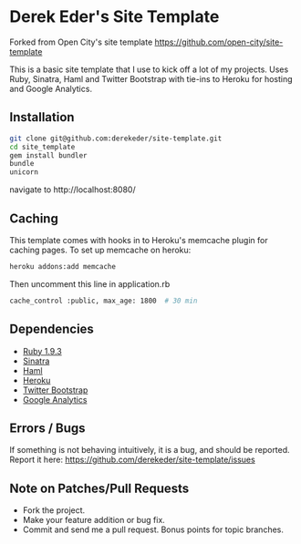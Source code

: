 # Derek Eder's Site Template

Forked from Open City's site template https://github.com/open-city/site-template

This is a basic site template that I use to kick off a lot of my projects. Uses Ruby, Sinatra, Haml and Twitter Bootstrap with tie-ins to Heroku for hosting and Google Analytics.

## Installation

```bash
git clone git@github.com:derekeder/site-template.git
cd site_template
gem install bundler
bundle
unicorn
```
navigate to http://localhost:8080/

## Caching

This template comes with hooks in to Heroku's memcache plugin for caching pages. To set up memcache on heroku:

```bash
heroku addons:add memcache
```

Then uncomment this line in application.rb

```bash
cache_control :public, max_age: 1800  # 30 min
```

## Dependencies

* [Ruby 1.9.3](http://www.ruby-lang.org/en/downloads)
* [Sinatra](http://www.sinatrarb.com)
* [Haml](http://haml.info)
* [Heroku](http://www.heroku.com)
* [Twitter Bootstrap](http://twitter.github.com/bootstrap)
* [Google Analytics](http://www.google.com/analytics)


## Errors / Bugs

If something is not behaving intuitively, it is a bug, and should be reported.
Report it here: https://github.com/derekeder/site-template/issues


## Note on Patches/Pull Requests
 
* Fork the project.
* Make your feature addition or bug fix.
* Commit and send me a pull request. Bonus points for topic branches.

